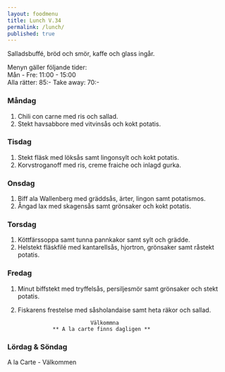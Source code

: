 ```yaml
---
layout: foodmenu
title: Lunch V.34
permalink: /lunch/
published: true
---
```

Salladsbuffé, bröd och smör, kaffe och glass ingår.

Menyn gäller följande tider:  
Mån - Fre: 11:00 - 15:00  
Alla rätter: 85:- Take away: 70:- 

### Måndag
1. Chili con carne med ris och sallad.
2. Stekt havsabbore med vitvinsås och kokt potatis.

### Tisdag
1. Stekt fläsk med löksås samt lingonsylt och kokt potatis.
2. Korvstroganoff med ris, creme fraiche och inlagd gurka.

### Onsdag
1. Biff ala Wallenberg med gräddsås, ärter, lingon samt potatismos.
2. Ångad lax med skagensås samt grönsaker och kokt potatis.

### Torsdag
1. Köttfärssoppa samt tunna pannkakor samt sylt och grädde. 
2. Helstekt fläskfilé med kantarellsås, hjortron, grönsaker samt råstekt potatis.
 
### Fredag
1. Minut biffstekt med tryffelsås, persiljesmör samt grönsaker och stekt potatis.
2. Fiskarens frestelse med såsholandaise samt heta räkor och sallad.
                                                                        
                              Välkommna
                  ** A la carte finns dagligen **  
### Lördag & Söndag
A la Carte - Välkommen
